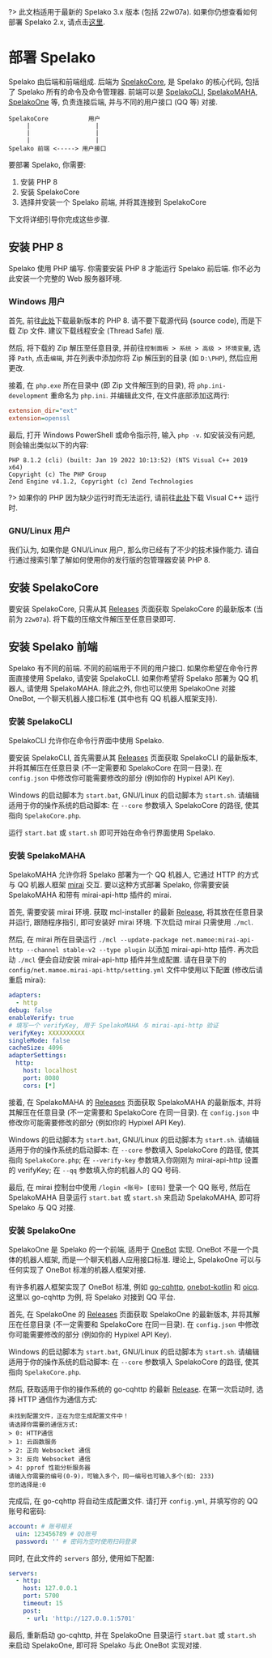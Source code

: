 ?> 此文档适用于最新的 Spelako 3.x 版本 (包括 22w07a). 如果你仍想查看如何部署 Spelako 2.x, 请点击[这里](deploy2).
# 部署 Spelako
Spelako 由后端和前端组成. 后端为 [SpelakoCore](https://github.com/Spelako/SpelakoCore/), 是 Spelako 的核心代码, 包括了 Spelako 所有的命令及命令管理器. 前端可以是 [SpelakoCLI](https://github.com/Spelako/SpelakoCLI/), [SpelakoMAHA](https://github.com/Spelako/SpelakoMAHA/), [SpelakoOne](https://github.com/Spelako/SpelakoOne/) 等, 负责连接后端, 并与不同的用户接口 (QQ 等) 对接.

```
SpelakoCore           用户
     |                  |
     |                  |
     |                  |
Spelako 前端 <-----> 用户接口
```

要部署 Spelako, 你需要:
1. 安装 PHP 8
2. 安装 SpelakoCore
3. 选择并安装一个 Spelako 前端, 并将其连接到 SpelakoCore

下文将详细引导你完成这些步骤.

## 安装 PHP 8
Spelako 使用 PHP 编写. 你需要安装 PHP 8 才能运行 Spelako 前后端. 你不必为此安装一个完整的 Web 服务器环境.

### Windows 用户
首先, 前往[此处](https://windows.php.net/download)下载最新版本的 PHP 8. 请不要下载源代码 (source code), 而是下载 Zip 文件. 建议下载线程安全 (Thread Safe) 版.

然后, 将下载的 Zip 解压至任意目录, 并前往`控制面板 > 系统 > 高级 > 环境变量`, 选择 `Path`, 点击`编辑`, 并在列表中添加你将 Zip 解压到的目录 (如 `D:\PHP`), 然后应用更改.

接着, 在 `php.exe` 所在目录中 (即 Zip 文件解压到的目录), 将 `php.ini-development` 重命名为 `php.ini`. 并编辑此文件, 在文件底部添加这两行:

```ini
extension_dir="ext"
extension=openssl
```

最后, 打开 Windows PowerShell 或命令指示符, 输入 `php -v`. 如安装没有问题, 则会输出类似以下的内容:

```
PHP 8.1.2 (cli) (built: Jan 19 2022 10:13:52) (NTS Visual C++ 2019 x64)
Copyright (c) The PHP Group
Zend Engine v4.1.2, Copyright (c) Zend Technologies
```

?> 如果你的 PHP 因为缺少运行时而无法运行, 请前往[此处](https://visualstudio.microsoft.com/zh-hans/downloads/#microsoft-visual-c-redistributable-for-visual-studio-2022)下载 Visual C++ 运行时.


### GNU/Linux 用户
我们认为, 如果你是 GNU/Linux 用户, 那么你已经有了不少的技术操作能力. 请自行通过搜索引擎了解如何使用你的发行版的包管理器安装 PHP 8.

## 安装 SpelakoCore
要安装 SpelakoCore, 只需从其 [Releases](https://github.com/Spelako/SpelakoCore/releases) 页面获取 SpelakoCore 的最新版本 (当前为 `22w07a`). 将下载的压缩文件解压至任意目录即可.

## 安装 Spelako 前端
Spelako 有不同的前端. 不同的前端用于不同的用户接口. 如果你希望在命令行界面直接使用 Spelako, 请安装 SpelakoCLI. 如果你希望将 Spelako 部署为 QQ 机器人, 请使用 SpelakoMAHA. 除此之外, 你也可以使用 SpelakoOne 对接 OneBot, 一个聊天机器人接口标准 (其中也有 QQ 机器人框架支持).

### 安装 SpelakoCLI
SpelakoCLI 允许你在命令行界面中使用 Spelako.

要安装 SpelakoCLI, 首先需要从其 [Releases](https://github.com/Spelako/SpelakoCLI/releases) 页面获取 SpelakoCLI 的最新版本, 并将其解压在任意目录 (不一定需要和 SpelakoCore 在同一目录). 在 `config.json` 中修改你可能需要修改的部分 (例如你的 Hypixel API Key).

Windows 的启动脚本为 `start.bat`, GNU/Linux 的启动脚本为 `start.sh`. 请编辑适用于你的操作系统的启动脚本: 在 `--core` 参数填入 SpelakoCore 的路径, 使其指向 `SpelakoCore.php`.

运行 `start.bat` 或 `start.sh` 即可开始在命令行界面使用 Spelako.

### 安装 SpelakoMAHA
SpelakoMAHA 允许你将 Spelako 部署为一个 QQ 机器人, 它通过 HTTP 的方式与 QQ 机器人框架 [mirai](https://github.com/mamoe/mirai) 交互. 要以这种方式部署 Spelako, 你需要安装 SpelakoMAHA 和带有 mirai-api-http 插件的 mirai.

首先, 需要安装 mirai 环境. 获取 mcl-installer 的最新 [Release](https://github.com/iTXTech/mcl-installer/releases), 将其放在任意目录并运行, 跟随程序指引, 即可安装好 mirai 环境. 下次启动 mirai 只需使用 `./mcl`.

然后, 在 mirai 所在目录运行 `./mcl --update-package net.mamoe:mirai-api-http --channel stable-v2 --type plugin` 以添加 mirai-api-http 插件. 再次启动 `./mcl` 便会自动安装 mirai-api-http 插件并生成配置. 请在目录下的 `config/net.mamoe.mirai-api-http/setting.yml` 文件中使用以下配置 (修改后请重启 mirai):

```yaml
adapters: 
  - http
debug: false
enableVerify: true
# 填写一个 verifyKey, 用于 SpelakoMAHA 与 mirai-api-http 验证
verifyKey: XXXXXXXXXX
singleMode: false
cacheSize: 4096
adapterSettings:
  http:
    host: localhost
    port: 8080
    cors: [*]
```

接着, 在 SpelakoMAHA 的 [Releases](https://github.com/Spelako/SpelakoCLI/releases) 页面获取 SpelakoMAHA 的最新版本, 并将其解压在任意目录 (不一定需要和 SpelakoCore 在同一目录). 在 `config.json` 中修改你可能需要修改的部分 (例如你的 Hypixel API Key).

Windows 的启动脚本为 `start.bat`, GNU/Linux 的启动脚本为 `start.sh`. 请编辑适用于你的操作系统的启动脚本: 在 `--core` 参数填入 SpelakoCore 的路径, 使其指向 `SpelakoCore.php`; 在 `--verify-key` 参数填入你刚刚为 mirai-api-http 设置的 verifyKey; 在 `--qq` 参数填入你的机器人的 QQ 号码.

最后, 在 mirai 控制台中使用 `/login <账号> [密码]` 登录一个 QQ 账号, 然后在 SpelakoMAHA 目录运行 `start.bat` 或 `start.sh` 来启动 SpelakoMAHA, 即可将 Spelako 与 QQ 对接.

### 安装 SpelakoOne
SpelakoOne 是 Spelako 的一个前端, 适用于 [OneBot](https://onebot.dev/) 实现. OneBot 不是一个具体的机器人框架, 而是一个聊天机器人应用接口标准. 理论上, SpelakoOne 可以与任何实现了 OneBot 标准的机器人框架对接.

有许多机器人框架实现了 OneBot 标准, 例如 [go-cqhttp](https://github.com/Mrs4s/go-cqhttp), [onebot-kotlin](https://github.com/yyuueexxiinngg/onebot-kotlin) 和 [oicq](https://github.com/takayama-lily/oicq). 这里以 go-cqhttp 为例, 将 Spelako 对接到 QQ 平台.

首先, 在 SpelakoOne 的 [Releases](https://github.com/Spelako/SpelakoCLI/releases) 页面获取 SpelakoOne 的最新版本, 并将其解压在任意目录 (不一定需要和 SpelakoCore 在同一目录). 在 `config.json` 中修改你可能需要修改的部分 (例如你的 Hypixel API Key).

Windows 的启动脚本为 `start.bat`, GNU/Linux 的启动脚本为 `start.sh`. 请编辑适用于你的操作系统的启动脚本: 在 `--core` 参数填入 SpelakoCore 的路径, 使其指向 `SpelakoCore.php`.

然后, 获取适用于你的操作系统的 go-cqhttp 的最新 [Release](https://github.com/Mrs4s/go-cqhttp/releases). 在第一次启动时, 选择 HTTP 通信作为通信方式:

```
未找到配置文件，正在为您生成配置文件中！
请选择你需要的通信方式:
> 0: HTTP通信
> 1: 云函数服务
> 2: 正向 Websocket 通信
> 3: 反向 Websocket 通信
> 4: pprof 性能分析服务器
请输入你需要的编号(0-9)，可输入多个，同一编号也可输入多个(如: 233)
您的选择是:0
```

完成后, 在 go-cqhttp 将自动生成配置文件. 请打开 `config.yml`, 并填写你的 QQ 账号和密码:

```yaml
account: # 账号相关
  uin: 123456789 # QQ账号
  password: '' # 密码为空时使用扫码登录
```

同时, 在此文件的 `servers` 部分, 使用如下配置:

```yaml
servers:
  - http:
    host: 127.0.0.1
    port: 5700
    timeout: 15
    post:
     - url: 'http://127.0.0.1:5701'
```

最后, 重新启动 go-cqhttp, 并在 SpelakoOne 目录运行 `start.bat` 或 `start.sh` 来启动 SpelakoOne, 即可将 Spelako 与此 OneBot 实现对接.